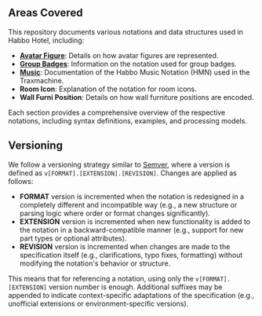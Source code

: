## Areas Covered

This repository documents various notations and data structures used in Habbo Hotel, including:

- **[Avatar Figure](./avatar-figure/README.md)**: Details on how avatar figures are represented.
- **[Group Badges](./group-badge/README.md)**: Information on the notation used for group badges.
- **[Music](./music/README.md)**: Documentation of the Habbo Music Notation (HMN) used in the Traxmachine.
- **Room Icon**: Explanation of the notation for room icons.
- **Wall Furni Position**: Details on how wall furniture positions are encoded.

Each section provides a comprehensive overview of the respective notations, including syntax definitions, examples, and processing models.

## Versioning

We follow a versioning strategy similar to [Semver](https://semver.org/), where a version is defined as `v[FORMAT].[EXTENSION].[REVISION]`. Changes are applied as follows:

- **FORMAT** version is incremented when the notation is redesigned in a completely different and incompatible way (e.g., a new structure or parsing logic where order or format changes significantly).
- **EXTENSION** version is incremented when new functionality is added to the notation in a backward-compatible manner (e.g., support for new part types or optional attributes).
- **REVISION** version is incremented when changes are made to the specification itself (e.g., clarifications, typo fixes, formatting) without modifying the notation's behavior or structure.

This means that for referencing a notation, using only the `v[FORMAT].[EXTENSION]` version number is enough. Additional suffixes may be appended to indicate context-specific adaptations of the specification (e.g., unofficial extensions or environment-specific versions).
